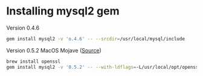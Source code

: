 # Installing mysql2 gem

Version 0.4.6
```bash
gem install mysql2 -v 'o.4.6' -- --srcdir=/usr/local/mysql/include
```

Version 0.5.2 MacOS Mojave ([Source](https://gist.github.com/fernandoaleman/ee3ac6957c2ba4f7d7d33a251d58b191))
```bash
brew install openssl
gem install mysql2 -v '0.5.2' -- --with-ldflags=-L/usr/local/opt/openssl/lib --with-cppflags=-I/usr/local/opt/openssl/include
```
